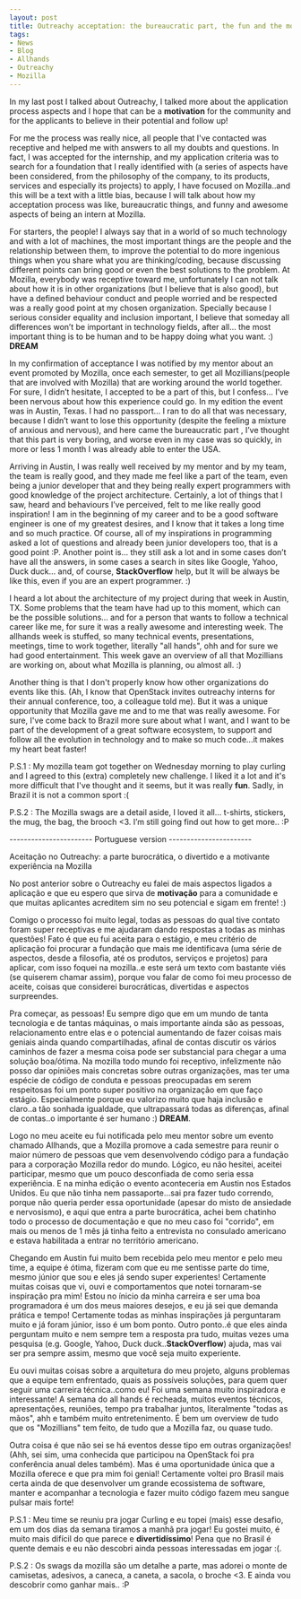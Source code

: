 ```yaml
---
layout: post
title: Outreachy acceptation: the bureaucratic part, the fun and the motivating experience in Mozilla
tags:
- News
- Blog
- Allhands
- Outreachy
- Mozilla
---
```


In my last post I talked about Outreachy, I talked more about the application process aspects and I hope that can be a **motivation** for the community and for the applicants to believe in their potential and follow up! 

For me the process was really nice, all people that I've contacted was receptive and helped me with answers to all my doubts and questions. In fact, I was accepted for the internship, and my application criteria was to search for a foundation that I really identified with (a series of aspects have been considered, from the philosophy of the company, to its products, services and especially its projects) to apply, I have focused on Mozilla..and this will be a text with a little bias, because I will talk about how my acceptation process was like, bureaucratic things, and funny and awesome aspects of being an intern at Mozilla.

 For starters, the people! I always say that in a world of so much technology and with a lot of machines, the most important things are the people and the relationship between them, to improve the potential to do more ingenious things when you share what you are thinking/coding, because discussing different points can bring good or even the best solutions to the problem. At Mozilla, everybody was receptive toward me, unfortunately I can not talk about how it is in other organizations (but I believe that is also good), but have a defined behaviour conduct and people worried and be respected was a really good point at my chosen organization. Specially because I serious consider equality and inclusion important, I believe that someday all differences won’t be important in technology fields, after all… the most important thing is to be human and to be happy doing what you want. :) **DREAM**

 In my confirmation of acceptance I was notified by my mentor about an event promoted by Mozilla, once each semester, to get all Mozillians(people that are involved with Mozilla) that are working around the world together. For sure, I didn’t hesitate, I accepted to be a part of this, but I confess… I’ve been nervous about how this experience could go.  In my edition the event was in Austin, Texas. I had no passport… I ran to do all that was necessary, because I didn’t want to lose this opportunity (despite the feeling a mixture of anxious and nervous), and here came the bureaucratic part , I’ve thought that this part is very boring, and worse even in my case was so quickly, in more or less 1 month I was already able to enter the USA.  

Arriving in Austin, I was really well received by my mentor and by my team, the team is really good, and they made me feel like a part of the team, even being a junior developer that and they being really expert programmers with good knowledge of the project architecture. Certainly, a lot of things that I saw, heard and behaviours I’ve perceived, felt to me like really good inspiration! I am in the beginning of my career and to be a good software engineer is one of my greatest desires, and I know that it takes a long time and so much practice. Of course, all of my inspirations in programming asked a lot of questions and already been junior developers too, that is a good point :P. Another point is… they still ask a lot and in some cases don’t have all the answers, in some cases a search in sites like Google, Yahoo, Duck duck… and, of course, **StackOverflow** help, but It will be always be like this, even if you are an expert programmer. :)   

 I heard a lot about the architecture of my project during that week in Austin, TX. Some problems that the team have had up to this moment, which can be the possible solutions… and for a person that wants to follow a technical career like me, for sure it was a really awesome and interesting week. The allhands week is stuffed, so many technical events, presentations, meetings, time to work together, literally "all hands", ohh and for sure we had good entertainment. This week gave an overview of all that Mozillians are working on, about what Mozilla is planning, ou almost all. :) 

Another thing is that I don't properly know how other organizations do events like this. (Ah, I know that OpenStack invites outreachy interns for their annual conference, too, a colleague told me). But it was a unique opportunity that Mozilla gave me and to me that was really awesome. For sure, I've come back to Brazil more sure about what I want, and I want to be part of the development of a great software ecosystem, to support and follow all the evolution in technology and to make so much code...it makes my heart beat faster!

 P.S.1 : My mozilla team got together on Wednesday morning to play curling and I agreed to this (extra) completely new challenge. I liked it a lot and it's more difficult that I've thought and it seems, but it was really **fun**. Sadly, in Brazil it is not a common sport :(

 P.S.2 : The Mozilla swags are a detail aside, I loved it all... t-shirts, stickers, the mug, the bag, the brooch <3. I’m still going find out how to get more.. :P

----------------------- Portuguese version -----------------------

Aceitação no Outreachy: a parte burocrática, o divertido e a motivante experiência na Mozilla

No post anterior sobre o Outreachy eu falei de mais aspectos ligados a aplicação e que eu espero que sirva de **motivação** para a comunidade e que muitas aplicantes acreditem sim no seu potencial e sigam em frente! :)

Comigo o processo foi muito legal, todas as pessoas do qual tive contato foram super receptivas e me ajudaram dando respostas a todas as minhas questões! Fato é que eu fui aceita para o estágio, e meu critério de aplicação foi procurar a fundação que mais me identificava (uma série de aspectos, desde a filosofia, até os produtos, serviços e projetos) para aplicar, com isso foquei na mozilla..e este será um texto com bastante viés (se quiserem chamar assim), porque vou falar de como foi meu processo de aceite, coisas que considerei burocráticas, divertidas e aspectos surpreendes.

 Pra começar, as pessoas! Eu sempre digo que em um mundo de tanta tecnologia e de tantas máquinas, o mais importante ainda são as pessoas, relacionamento entre elas e o potencial aumentando de fazer coisas mais geniais ainda quando compartilhadas, afinal de contas discutir os vários caminhos de fazer a mesma coisa pode ser substancial para chegar a uma solução boa/ótima. Na mozilla todo mundo foi receptivo, infelizmente não posso dar opiniões mais concretas sobre outras organizações, mas ter uma espécie de código de conduta e pessoas preocupadas em serem respeitosas foi um ponto super positivo na organização em que faço estágio. Especialmente porque eu valorizo muito que haja inclusão e claro..a tão sonhada igualdade, que ultrapassará todas as diferenças, afinal de contas..o importante é ser humano :) **DREAM**.

Logo no meu aceite eu fui notificada pelo meu mentor sobre um evento chamado Allhands, que a Mozilla promove a cada semestre para reunir o maior número de pessoas que vem desenvolvendo código para a fundação para a corporação Mozilla redor do mundo. Lógico, eu não hesitei, aceitei participar, mesmo que um pouco desconfiada de como seria essa experiência. E na minha edição o evento aconteceria em Austin nos Estados Unidos. Eu que não tinha nem passaporte…sai pra fazer tudo correndo, porque não queria perder essa oportunidade (apesar do misto de ansiedade e nervosismo), e aqui que entra a parte burocrática, achei bem chatinho todo o processo de documentação e que no meu caso foi "corrido", em mais ou menos de 1 mês já tinha feito a entrevista no consulado americano e estava habilitada a entrar no território americano.

Chegando em Austin fui muito bem recebida pelo meu mentor e pelo meu time, a equipe é ótima, fizeram com que eu me sentisse parte do time, mesmo júnior que sou e eles já sendo super experientes! Certamente muitas coisas que vi, ouvi e comportamentos que notei tornaram-se inspiração pra mim! Estou no ínicio da minha carreira e ser uma boa programadora é um dos meus maiores desejos, e eu já sei que demanda prática e tempo! Certamente todas as minhas inspirações já perguntaram muito e já foram júnior, isso é um bom ponto. Outro ponto..é que eles ainda perguntam muito e nem sempre tem a resposta pra tudo, muitas vezes uma pesquisa (e.g. Google, Yahoo, Duck duck..**StackOverflow**) ajuda, mas vai ser pra sempre assim, mesmo que você seja muito experiente.

Eu ouvi muitas coisas sobre a arquitetura do meu projeto, alguns problemas que a equipe tem enfrentado, quais as possíveis soluções, para quem quer seguir uma carreira técnica..como eu! Foi uma semana muito inspiradora e interessante! A semana do all hands é recheada, muitos eventos técnicos, apresentações, reuniões, tempo pra trabalhar juntos, literalmente "todas as mãos", ahh e também muito entretenimento. É bem um overview de tudo que os "Mozillians" tem feito, de tudo que a Mozilla faz, ou quase tudo.

Outra coisa é que não sei se há eventos desse tipo em outras organizações! (Ahh, sei sim, uma conhecida que participou na OpenStack foi pra conferência anual deles também). Mas é uma oportunidade única que a Mozilla oferece e que pra mim foi genial! Certamente voltei pro Brasil mais certa ainda de que desenvolver um grande ecossistema de software, manter e acompanhar a tecnologia e fazer muito código fazem meu sangue pulsar mais forte!

P.S.1 : Meu time se reuniu pra jogar Curling e eu topei (mais) esse desafio, em um dos dias da semana tiramos a manhã pra jogar! Eu gostei muito, é muito mais difícil do que parece e **divertidíssimo**! Pena que no Brasil é quente demais e eu não descobri ainda pessoas interessadas em jogar :(. 

P.S.2 :  Os swags da mozilla são um detalhe a parte, mas adorei o monte de camisetas, adesivos, a caneca, a caneta, a sacola, o broche <3. E ainda vou descobrir como ganhar mais.. :P